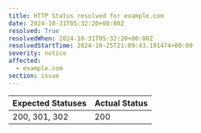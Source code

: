 ```yaml
---
title: HTTP Status resolved for example.com
date: 2024-10-31T05:32:20+00:00Z
resolved: True
resolvedWhen: 2024-10-31T05:32:20+00:00Z
resolvedStartTime: 2024-10-25T21:09:43.191474+00:00
severity: notice
affected:
  - example.com
section: issue
---
```


| Expected Statuses | Actual Status  |
|-------------------|----------------|
| 200, 301, 302 | 200 |
